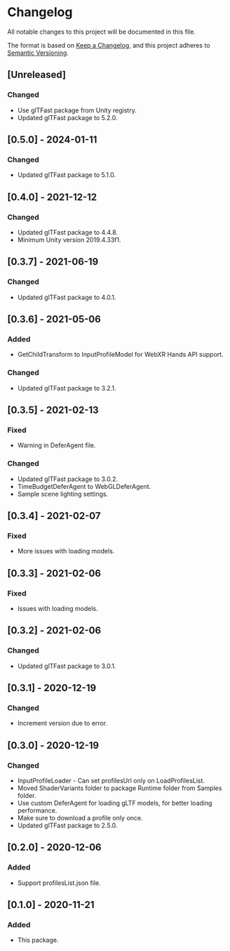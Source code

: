 # Changelog
All notable changes to this project will be documented in this file.

The format is based on [Keep a Changelog](https://keepachangelog.com/en/1.0.0/),
and this project adheres to [Semantic Versioning](https://semver.org/spec/v2.0.0.html).

## [Unreleased]

### Changed
- Use glTFast package from Unity registry.
- Updated glTFast package to 5.2.0.

## [0.5.0] - 2024-01-11
### Changed
- Updated glTFast package to 5.1.0.

## [0.4.0] - 2021-12-12
### Changed
- Updated glTFast package to 4.4.8.
- Minimum Unity version 2019.4.33f1.

## [0.3.7] - 2021-06-19
### Changed
- Updated glTFast package to 4.0.1.

## [0.3.6] - 2021-05-06
### Added
- GetChildTransform to InputProfileModel for WebXR Hands API support.

### Changed
- Updated glTFast package to 3.2.1.

## [0.3.5] - 2021-02-13
### Fixed
- Warning in DeferAgent file.

### Changed
- Updated glTFast package to 3.0.2.
- TimeBudgetDeferAgent to WebGLDeferAgent.
- Sample scene lighting settings.

## [0.3.4] - 2021-02-07
### Fixed
- More issues with loading models.

## [0.3.3] - 2021-02-06
### Fixed
- Issues with loading models.

## [0.3.2] - 2021-02-06
### Changed
- Updated glTFast package to 3.0.1.

## [0.3.1] - 2020-12-19
### Changed
- Increment version due to error.

## [0.3.0] - 2020-12-19
### Changed
- InputProfileLoader - Can set profilesUrl only on LoadProfilesList.
- Moved ShaderVariants folder to package Runtime folder from Samples folder.
- Use custom DeferAgent for loading gLTF models, for better loading performance.
- Make sure to download a profile only once.
- Updated glTFast package to 2.5.0.

## [0.2.0] - 2020-12-06
### Added
- Support profilesList.json file.

## [0.1.0] - 2020-11-21
### Added
- This package.
